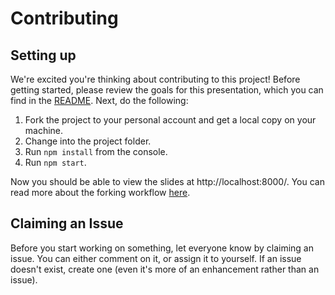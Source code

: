 # Contributing

## Setting up
We're excited you're thinking about contributing to this project! Before getting started, please review the goals for this presentation, which you can find in the [README](README.md). Next, do the following:

1. Fork the project to your personal account and get a local copy on your machine.
2. Change into the project folder.
3. Run `npm install` from the console.
4. Run `npm start`.

Now you should be able to view the slides at http://localhost:8000/. You can read more about the forking workflow [here](https://www.atlassian.com/git/tutorials/comparing-workflows#forking-workflow).

## Claiming an Issue

Before you start working on something, let everyone know by claiming an issue. You can either comment on it, or assign it to yourself. If an issue doesn't exist, create one (even it's more of an enhancement rather than an issue).

